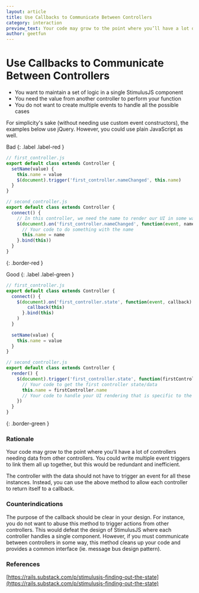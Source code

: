 ```yaml
---
layout: article
title: Use Callbacks to Communicate Between Controllers
category: interaction
preview_text: Your code may grow to the point where you’ll have a lot of controllers needing data from other controllers. You could write multiple event triggers to link them all up together, but this would be redundant and inefficient.
author: geetfun
---
```


# Use Callbacks to Communicate Between Controllers

- You want to maintain a set of logic in a single StimulusJS component
- You need the value from another controller to perform your function
- You do not want to create multiple events to handle all the possible cases

For simplicity's sake (without needing use custom event constructors), the examples below use jQuery. However, you could use plain JavaScript as well.

Bad
{: .label .label-red }

```js
// first_controller.js
export default class extends Controller {
  setName(value) {
    this.name = value
    $(document).trigger('first_controller.nameChanged', this.name)
  }
}

// second_controller.js
export default class extends Controller {
  connect() {
    // In this controller, we need the name to render our UI in some way
    $(document).on('first_controller.nameChanged', function(event, name) {
      // Your code to do something with the name
      this.name = name
    }.bind(this))
  }
}
```
{: .border-red }

Good
{: .label .label-green }

```js
// first_controller.js
export default class extends Controller {
  connect() {
    $(document).on('first_controller.state', function(event, callback) {
        callback(this)
      }.bind(this)
    )
  }
  
  setName(value) {
    this.name = value
  }
}

// second_controller.js
export default class extends Controller {
  render() {
    $(document).trigger('first_controller.state', function(firstController) {
      // Your code to get the first controller state/data
      this.name = firstController.name
      // Your code to handle your UI rendering that is specific to the second controller
    })
  }
}
```
{: .border-green }

### Rationale
Your code may grow to the point where you'll have a lot of controllers needing data from other controllers. You could write multiple event triggers to link them all up together, but this would be redundant and inefficient.

The controller with the data should not have to trigger an event for all these instances. Instead, you can use the above method to allow each controller to return itself to a callback. 

### Counterindications
The purpose of the callback should be clear in your design. For instance, you do not want to abuse this method to trigger actions from other controllers. This would defeat the design of StimulusJS where each controller handles a single component. However, if you must communicate between controllers in some way, this method cleans up your code and provides a common interface (ie. message bus design pattern).

### References
[https://rails.substack.com/p/stimulusjs-finding-out-the-state](https://rails.substack.com/p/stimulusjs-finding-out-the-state)
